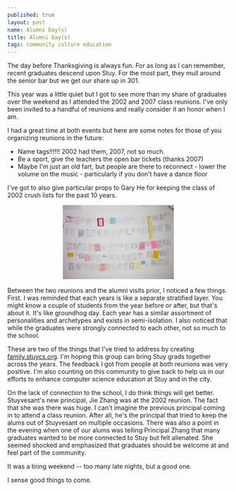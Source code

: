 ```yaml
---
published: true
layout: post
name: Alumni Day(s)
title: Alumni Day(s)
tags: community culture education
---
```


The day before Thanksgiving is always fun. For as long as I can
remember, recent graduates descend upon Stuy. For the most part, they
mull around the senior bar but we get our share up in 301. 

This year was a little quiet but I got to see more than my share of
graduates over the weekend as I attended the 2002 and 2007 class
reunions. I've only been invited to a handful of reunions and really
consider it an honor when I am.

I had a great time at both events but here are some notes for those of
you organizing reunions in the future:

<ul>
<li>Name tags!!!!!! 2002 had them, 2007, not so much.</li>
<li>Be a sport, give the teachers the open bar tickets (thanks 2007)</li>
<li>Maybe I'm just an old fart, but people are there to reconnect - lower the volume on the music - particularly if you don't have a dance floor</li>
</ul>

I've got to also give particular props to Gary He for keeping the class of 2002 crush lists for the past 10 years.

<div align="center">
<img width="50%" src="/img/crushlists.jpg"></img>
</div>

<p/><p/>

Between the two reunions and the alumni visits prior, I noticed a few
things. First. I was reminded that each years is like a separate
stratified layer. You might know a couple of students from the year
before or after, but that's about it. It's like groundhog day. Each
year has a similar assortment of personalities and archetypes and
exists in semi-isolation. I also noticed that while the graduates were
strongly connected to each other, not so much to the school.

These are two of the things that I've tried to address by creating <a
href="http://family.stuycs.org">family.stuycs.org</a>. I'm hoping this
group can bring Stuy grads together across the years. The feedback I
got from people at both reunions was very positive. I'm also counting
on this community to give back to help us in our efforts to enhance
computer science education at Stuy and in the city.

On the lack of connection to the school, I do think things will get
better. Stuyvesant's new principal, Jie Zhang was at the 2002
reunion. The fact that she was there was huge. I can't imagine the
previous principal coming in to attend a class reunion. After all,
he's the principal that tried to keep the alums out of Stuyvesant on
multiple occasions. There was also a point in the evening when one of
our alums was telling Principal Zhang that many graduates wanted to be
more connected to Stuy but felt alienated. She seemed shocked and
emphasized that graduates should be welcome at and feel part of the
community. 

It was a tiring weekend -- too many late nights, but a good one.

I sense good things to come.


